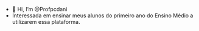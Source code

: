 - 👋 Hi, I’m @Profpcdani
- Interessada em ensinar meus alunos do primeiro ano do Ensino Médio a utilizarem essa plataforma.


<!---
Profpcdani/Profpcdani is a ✨ special ✨ repository because its `README.md` (this file) appears on your GitHub profile.
You can click the Preview link to take a look at your changes.
--->
